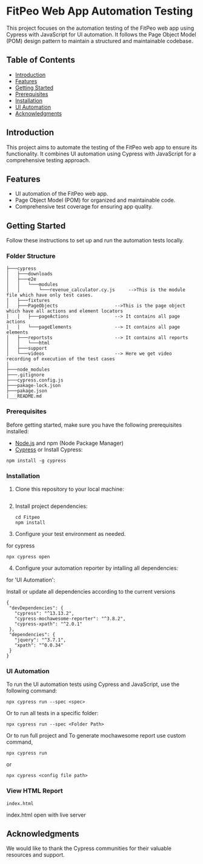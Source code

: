 
# FitPeo Web App Automation Testing

This project focuses on the automation testing of the FitPeo web app using Cypress with JavaScript for UI automation. It follows the Page Object Model (POM) design pattern to maintain a structured and maintainable codebase.

## Table of Contents

- [Introduction](#introduction)
- [Features](#features)
- [Getting Started](#getting-started)
- [Prerequisites](#prerequisites)
- [Installation](#installation)
- [UI Automation](#ui-automation)
- [Acknowledgments](#acknowledgments)

## Introduction

This project aims to automate the testing of the FitPeo web app to ensure its functionality. It combines UI automation using Cypress with JavaScript for a comprehensive testing approach.
## Features

- UI automation of the FitPeo web app.
- Page Object Model (POM) for organized and maintainable code.
- Comprehensive test coverage for ensuring app quality.

## Getting Started

Follow these instructions to set up and run the automation tests locally.


### Folder Structure

```
├───cypress
│   ├───downloads
│   ├───e2e
│   │   └───modules
│   │       └───revenue_calculator.cy.js     -->This is the module file which have only test cases.
│   ├───fixtures
│   ├───PageObjects                     -->This is the page object which have all actions and element locators
│   │   ├───pageActions                 --> It contains all page actions
│   │   └───pageElements                --> It contains all page elements
│   ├───reportsts                       --> It contains all reports 
│   │   └───html
│   ├───support
│   └───videos                          --> Here we get video recording of execution of the test cases
│       
├───node_modules
├───.gitignore
├───cypress.config.js
├───pakage-lock.json
├───pakage.json
|___README.md
```

### Prerequisites

Before getting started, make sure you have the following prerequisites installed:

- [Node.js](https://nodejs.org/) and npm (Node Package Manager)
- [Cypress](https://www.cypress.io/)
    or
    Install Cypress:
```
npm install -g cypress

```

### Installation

1. Clone this repository to your local machine:

   ```shell
   
   ```

2. Install project dependencies:

   ```shell
   cd Fitpeo
   npm install
   ```

3. Configure your test environment as needed.

for cypress
 ```
 npx cypress open

 ```

 4. Configure your automation reporter by intalling all dependencies:

 for 'UI Automation':

 Install or update all dependencies according to the current versions
 ```
 {
  "devDependencies": {
    "cypress": "^13.13.2",
    "cypress-mochawesome-reporter": "^3.8.2",
    "cypress-xpath": "^2.0.1"
  },
  "dependencies": {
    "jquery": "^3.7.1",
    "xpath": "^0.0.34"
  }
}

 ```


### UI Automation

To run the UI automation tests using Cypress and JavaScript, use the following command:

```shell
npx cypress run --spec <spec>

```
Or to run all tests in a specific folder:

```
npx cypress run --spec <Folder Path>
```
Or to run full project and To generate mochawesome report use custom command,

```
npx cypress run 
```
or
 ```
 npx cypress <config file path>
```

### View HTML Report 
```
index.html
```
index.html  open with live server

## Acknowledgments

We would like to thank the Cypress communities for their valuable resources and support.
